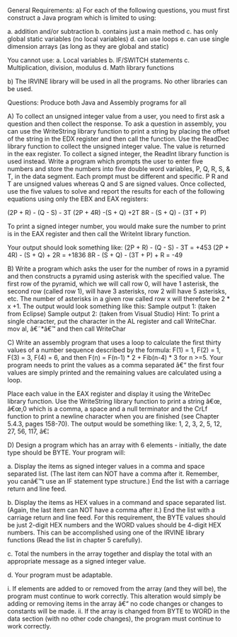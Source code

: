 General Requirements:
a) For each of the following questions, you must first construct 	a Java program which is limited to using:

a. addition and/or subtraction
b. contains just a main method
c. has only global static variables (no local variables)
d. can use loops
e. can use single dimension arrays (as long as they are global and static)

You cannot use:
a. Local variables
b. IF/SWITCH statements
c. Multiplication, division, modulus
d. Math library functions

b) The IRVINE library will be used in all the programs. No other libraries can be used.


Questions: Produce both Java and Assembly programs for all

A) To collect an unsigned integer value from a user, you need to first ask a question and then collect the response. To ask a question in assembly, you can use the WriteString library function to print a string by placing the offset of the string in the EDX register and then call the function. Use the ReadDec library function to collect the unsigned integer value. The value is returned in the eax register. To collect a signed integer, the ReadInt library function is used instead.
Write a program which prompts the user to enter five numbers and store the numbers into five double word variables, P, Q, R, S, & T, in the data segment. Each prompt must be different and specific. P R and T are unsigned values whereas Q and S are signed values. Once collected, use the five values to solve and report the results for each of the following equations using only the EBX and EAX registers:

(2P + R) - (Q - S) - 3T
(2P + 4R) -(S + Q) +2T
8R - (S + Q) - (3T + P)

To print a signed integer number, you would make sure the number to print is in the EAX register and then call the WriteInt library function. 

Your output should look something like: (2P + R) - (Q - S) - 3T = +453 (2P + 4R) - (S + Q) + 2R = +1836 8R - (S + Q) - (3T + P) + R = -49

B) Write a program which asks the user for the number of rows in a pyramid and then constructs a pyramid using asterisk with the specified value. The first row of the pyramid, which we will call row 0, will have 1 asterisk, the second row (called row 1), will have 3 asterisks, row 2 will have 5 asterisks, etc. The number of asterisks in a given row called row x will therefore be 2 * x +1. The output would look something like this:
Sample output 1: (taken from Eclipse)
Sample output 2: (taken from Visual Studio)
Hint: To print a single character, put the character in the AL register and call WriteChar.
mov al, â€˜*â€™ and then call WriteChar

C) Write an assembly program that uses a loop to calculate the first thirty values of a number sequence described by the formula: F(1) = 1, F(2) = 1, F(3) = 3, F(4) = 6, and then F(n) = F(n-1) * 2 + Fib(n-4) * 3 for n >=5. Your program needs to print the values as a comma separated â€“ the first four values are simply printed and the remaining values are calculated using a loop.

Place each value in the EAX register and display it using the WriteDec library function. Use the WriteString library function to print a string â€œ, â€œ,0 which is a comma, a space and a null terminator and the CrLf function to print a newline character when you are finished (see Chapter 5.4.3, pages 158-70). The output would be something like:
1, 2, 3, 2, 5, 12, 27, 56, 117, â€¦


D) Design a program which has an array with 6 elements - initially, the date type should be BYTE. Your program will:

a. Display the items as signed integer values in a comma and space separated list. (The last item can NOT have a comma after it. Remember, you canâ€™t use an IF statement type structure.) End the list with a carriage return and line feed.

b. Display the items as HEX values in a command and space separated list. (Again, the last item can NOT have a comma after it.) End the list with a carriage return and line feed. For this requirement, the BYTE values should be just 2-digit HEX numbers and the WORD values should be 4-digit HEX numbers. This can be accomplished using one of the IRVINE library functions (Read the list in chapter 5 carefully).

c. Total the numbers in the array together and display the total with an appropriate message as a signed integer value.

d. Your program must be adaptable.

i. If elements are added to or removed from the array (and they will be), the program must continue to work correctly. This alteration would simply be adding or removing items in the array â€“ no code changes or changes to constants will be made.
ii. If the array is changed from BYTE to WORD in the data section (with no other code changes), the program must continue to work correctly.
